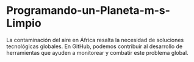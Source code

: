 # Programando-un-Planeta-m-s-Limpio
La contaminación del aire en África resalta la necesidad de soluciones tecnológicas globales. En GitHub, podemos contribuir al desarrollo de herramientas que ayuden a monitorear y combatir este problema global.
